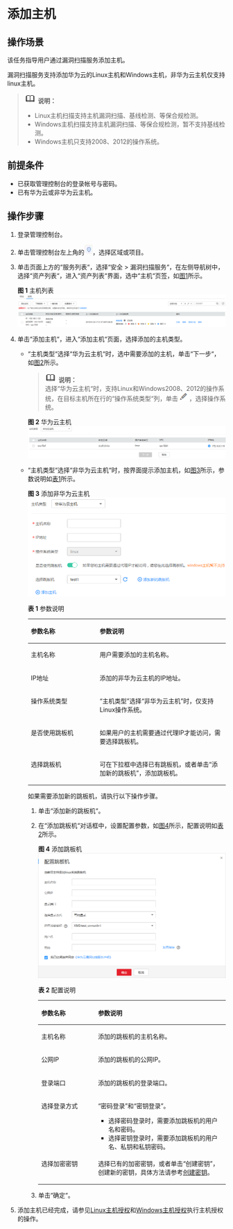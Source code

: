 # 添加主机<a name="ZH-CN_TOPIC_0115832329"></a>

## 操作场景<a name="section17718101520145"></a>

该任务指导用户通过漏洞扫描服务添加主机。

漏洞扫描服务支持添加华为云的Linux主机和Windows主机，非华为云主机仅支持linux主机。

>![](public_sys-resources/icon-note.gif) **说明：**   
>-   Linux主机扫描支持主机漏洞扫描、基线检测、等保合规检测。  
>-   Windows主机扫描支持主机漏洞扫描、等保合规检测，暂不支持基线检测。  
>-   Windows主机只支持2008、2012的操作系统。  

## 前提条件<a name="section118011543121417"></a>

-   已获取管理控制台的登录帐号与密码。
-   已有华为云或非华为云主机。

## 操作步骤<a name="section4592058122412"></a>

1.  登录管理控制台。
2.  单击管理控制台左上角的![](figures/项目.jpg)，选择区域或项目。
3.  单击页面上方的“服务列表“，选择“安全  \>  漏洞扫描服务“，在左侧导航树中，选择“资产列表“，进入“资产列表“界面，选中“主机“页签，如[图1](#fig14176121734116)所示。

    **图 1**  主机列表<a name="fig14176121734116"></a>  
    ![](figures/主机列表.png "主机列表")

4.  单击“添加主机“，进入“添加主机“页面，选择添加的主机类型。
    -   “主机类型“选择“华为云主机“时，选中需要添加的主机，单击“下一步“，如[图2](#fig12762205414131)所示。

        >![](public_sys-resources/icon-note.gif) **说明：**   
        >选择“华为云主机“时，支持Linux和Windows2008、2012的操作系统，在目标主机所在行的“操作系统类型“列，单击![](figures/编辑小图标.png)，选择操作系统。  

        **图 2**  华为云主机<a name="fig12762205414131"></a>  
        ![](figures/华为云主机.png "华为云主机")

    -   “主机类型“选择“非华为云主机“时，按界面提示添加主机，如[图3](#fig1130296103015)所示，参数说明如[表1](#table17138193812311)所示。

        **图 3**  添加非华为云主机<a name="fig1130296103015"></a>  
        ![](figures/添加非华为云主机.png "添加非华为云主机")

        **表 1**  参数说明

        <a name="table17138193812311"></a>
        <table><thead align="left"><tr id="row11138163823113"><th class="cellrowborder" valign="top" width="34.77%" id="mcps1.2.3.1.1"><p id="p12138113833120"><a name="p12138113833120"></a><a name="p12138113833120"></a>参数名称</p>
        </th>
        <th class="cellrowborder" valign="top" width="65.23%" id="mcps1.2.3.1.2"><p id="p1213823811318"><a name="p1213823811318"></a><a name="p1213823811318"></a>参数说明</p>
        </th>
        </tr>
        </thead>
        <tbody><tr id="row91382382313"><td class="cellrowborder" valign="top" width="34.77%" headers="mcps1.2.3.1.1 "><p id="p2138163863115"><a name="p2138163863115"></a><a name="p2138163863115"></a>主机名称</p>
        </td>
        <td class="cellrowborder" valign="top" width="65.23%" headers="mcps1.2.3.1.2 "><p id="p1913873873112"><a name="p1913873873112"></a><a name="p1913873873112"></a>用户需要添加的主机名称。</p>
        </td>
        </tr>
        <tr id="row3138143893120"><td class="cellrowborder" valign="top" width="34.77%" headers="mcps1.2.3.1.1 "><p id="p6138113833114"><a name="p6138113833114"></a><a name="p6138113833114"></a>IP地址</p>
        </td>
        <td class="cellrowborder" valign="top" width="65.23%" headers="mcps1.2.3.1.2 "><p id="p41381388319"><a name="p41381388319"></a><a name="p41381388319"></a>添加的非华为云主机的IP地址。</p>
        </td>
        </tr>
        <tr id="row14282121165012"><td class="cellrowborder" valign="top" width="34.77%" headers="mcps1.2.3.1.1 "><p id="p3284181195012"><a name="p3284181195012"></a><a name="p3284181195012"></a>操作系统类型</p>
        </td>
        <td class="cellrowborder" valign="top" width="65.23%" headers="mcps1.2.3.1.2 "><p id="p12284121125014"><a name="p12284121125014"></a><a name="p12284121125014"></a><span class="parmname" id="parmname653715254509"><a name="parmname653715254509"></a><a name="parmname653715254509"></a>“主机类型”</span>选择<span class="parmvalue" id="parmvalue16537162565016"><a name="parmvalue16537162565016"></a><a name="parmvalue16537162565016"></a>“非华为云主机”</span>时，仅支持Linux操作系统。</p>
        </td>
        </tr>
        <tr id="row1138103833119"><td class="cellrowborder" valign="top" width="34.77%" headers="mcps1.2.3.1.1 "><p id="p1013863819314"><a name="p1013863819314"></a><a name="p1013863819314"></a>是否使用跳板机</p>
        </td>
        <td class="cellrowborder" valign="top" width="65.23%" headers="mcps1.2.3.1.2 "><p id="p51381338173119"><a name="p51381338173119"></a><a name="p51381338173119"></a>如果用户的主机需要通过代理IP才能访问，需要选择跳板机。</p>
        </td>
        </tr>
        <tr id="row44251951173211"><td class="cellrowborder" valign="top" width="34.77%" headers="mcps1.2.3.1.1 "><p id="p842511513328"><a name="p842511513328"></a><a name="p842511513328"></a>选择跳板机</p>
        </td>
        <td class="cellrowborder" valign="top" width="65.23%" headers="mcps1.2.3.1.2 "><p id="p942565116327"><a name="p942565116327"></a><a name="p942565116327"></a>可在下拉框中选择已有跳板机，或者单击<span class="uicontrol" id="uicontrol1816154816367"><a name="uicontrol1816154816367"></a><a name="uicontrol1816154816367"></a>“添加新的跳板机”</span>，添加跳板机。</p>
        </td>
        </tr>
        </tbody>
        </table>

        如果需要添加新的跳板机，请执行以下操作步骤。

        1.  单击“添加新的跳板机“。
        2.  在“添加跳板机“对话框中，设置配置参数，如[图4](#fig1494662310543)所示，配置说明如[表2](#table1827708551)所示。

            **图 4**  添加跳板机<a name="fig1494662310543"></a>  
            ![](figures/添加跳板机.png "添加跳板机")

            **表 2**  配置说明

            <a name="table1827708551"></a>
            <table><thead align="left"><tr id="row22719011559"><th class="cellrowborder" valign="top" width="30.28%" id="mcps1.2.3.1.1"><p id="p15278055516"><a name="p15278055516"></a><a name="p15278055516"></a>参数名称</p>
            </th>
            <th class="cellrowborder" valign="top" width="69.72%" id="mcps1.2.3.1.2"><p id="p727906551"><a name="p727906551"></a><a name="p727906551"></a>参数说明</p>
            </th>
            </tr>
            </thead>
            <tbody><tr id="row9275025515"><td class="cellrowborder" valign="top" width="30.28%" headers="mcps1.2.3.1.1 "><p id="p22710018551"><a name="p22710018551"></a><a name="p22710018551"></a>主机名称</p>
            </td>
            <td class="cellrowborder" valign="top" width="69.72%" headers="mcps1.2.3.1.2 "><p id="p16275014555"><a name="p16275014555"></a><a name="p16275014555"></a>添加的跳板机的主机名称。</p>
            </td>
            </tr>
            <tr id="row202710011552"><td class="cellrowborder" valign="top" width="30.28%" headers="mcps1.2.3.1.1 "><p id="p62713045518"><a name="p62713045518"></a><a name="p62713045518"></a>公网IP</p>
            </td>
            <td class="cellrowborder" valign="top" width="69.72%" headers="mcps1.2.3.1.2 "><p id="p6274020553"><a name="p6274020553"></a><a name="p6274020553"></a>添加的跳板机的公网IP。</p>
            </td>
            </tr>
            <tr id="row6271304550"><td class="cellrowborder" valign="top" width="30.28%" headers="mcps1.2.3.1.1 "><p id="p152818020559"><a name="p152818020559"></a><a name="p152818020559"></a>登录端口</p>
            </td>
            <td class="cellrowborder" valign="top" width="69.72%" headers="mcps1.2.3.1.2 "><p id="p182423316577"><a name="p182423316577"></a><a name="p182423316577"></a>添加的跳板机的登录端口。</p>
            </td>
            </tr>
            <tr id="row4280035519"><td class="cellrowborder" valign="top" width="30.28%" headers="mcps1.2.3.1.1 "><p id="p1628150135510"><a name="p1628150135510"></a><a name="p1628150135510"></a>选择登录方式</p>
            </td>
            <td class="cellrowborder" valign="top" width="69.72%" headers="mcps1.2.3.1.2 "><p id="p20285018553"><a name="p20285018553"></a><a name="p20285018553"></a><span class="parmvalue" id="parmvalue731810334585"><a name="parmvalue731810334585"></a><a name="parmvalue731810334585"></a>“密码登录”</span>和<span class="parmvalue" id="parmvalue1436103714585"><a name="parmvalue1436103714585"></a><a name="parmvalue1436103714585"></a>“密钥登录”</span>。</p>
            <a name="ul6889638037"></a><a name="ul6889638037"></a><ul id="ul6889638037"><li>选择密码登录时，需要添加跳板机的用户名和密码。</li><li>选择密钥登录时，需要添加跳板机的用户名、私钥和私钥密码。</li></ul>
            </td>
            </tr>
            <tr id="row192812015516"><td class="cellrowborder" valign="top" width="30.28%" headers="mcps1.2.3.1.1 "><p id="p1428604552"><a name="p1428604552"></a><a name="p1428604552"></a>选择加密密钥</p>
            </td>
            <td class="cellrowborder" valign="top" width="69.72%" headers="mcps1.2.3.1.2 "><p id="p6281602552"><a name="p6281602552"></a><a name="p6281602552"></a>选择已有的加密密钥，或者单击<span class="parmvalue" id="parmvalue9131153885917"><a name="parmvalue9131153885917"></a><a name="parmvalue9131153885917"></a>“创建密钥”</span>，创建新的密钥，具体方法请参考<a href="https://support.huaweicloud.com/usermanual-dew/zh-cn_topic_0034324884.html" target="_blank" rel="noopener noreferrer">创建密钥</a>。</p>
            </td>
            </tr>
            </tbody>
            </table>

        3.  单击“确定“。


5.  添加主机已经完成，请参见[Linux主机授权](Linux主机授权.md)和[Windows主机授权](Windows主机授权.md)执行主机授权的操作。

